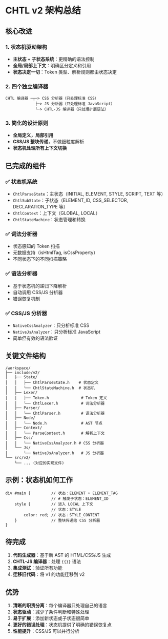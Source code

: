 # CHTL v2 架构总结

## 核心改进

### 1. 状态机驱动架构
- **主状态 + 子状态系统**：更精确的语法控制
- **全局/局部上下文**：明确区分定义和引用
- **状态决定一切**：Token 类型、解析规则都由状态决定

### 2. 四个独立编译器
```
CHTL 编译器 ─┬─> CSS 分析器（只处理标准 CSS）
             ├─> JS 分析器（只处理标准 JavaScript）
             └─> CHTL-JS 编译器（只处理扩展语法）
```

### 3. 简化的设计原则
- **全局定义，局部引用**
- **CSS/JS 整块传递**，不做细粒度解析
- **状态机处理所有上下文切换**

## 已完成的组件

### ✅ 状态机系统
- `ChtlParseState`：主状态（INITIAL, ELEMENT, STYLE, SCRIPT, TEXT 等）
- `ChtlSubState`：子状态（ELEMENT_ID, CSS_SELECTOR, DECLARATION_TYPE 等）
- `ChtlContext`：上下文（GLOBAL, LOCAL）
- `ChtlStateMachine`：状态管理和转换

### ✅ 词法分析器
- 状态感知的 Token 扫描
- 元数据支持（isHtmlTag, isCssProperty）
- 不同状态下的不同扫描策略

### ✅ 语法分析器
- 基于状态机的递归下降解析
- 自动调用 CSS/JS 分析器
- 错误恢复机制

### ✅ CSS/JS 分析器
- `NativeCssAnalyzer`：只分析标准 CSS
- `NativeJsAnalyzer`：只分析标准 JavaScript
- 简单但有效的语法验证

## 关键文件结构

```
/workspace/
├── include/v2/
│   ├── State/
│   │   ├── ChtlParseState.h    # 状态定义
│   │   └── ChtlStateMachine.h  # 状态机
│   ├── Lexer/
│   │   ├── Token.h              # Token 定义
│   │   └── ChtlLexer.h          # 词法分析器
│   ├── Parser/
│   │   └── ChtlParser.h         # 语法分析器
│   ├── Node/
│   │   └── Node.h               # AST 节点
│   ├── Context/
│   │   └── ParseContext.h       # 解析上下文
│   ├── Css/
│   │   └── NativeCssAnalyzer.h # CSS 分析器
│   └── Js/
│       └── NativeJsAnalyzer.h   # JS 分析器
└── src/v2/
    └── ... (对应的实现文件)
```

## 示例：状态机如何工作

```chtl
div #main {         // 状态：ELEMENT + ELEMENT_TAG
                    // # 触发子状态：ELEMENT_ID
    style {         // 进入 LOCAL 上下文
                    // 状态：STYLE
        color: red; // 状态：STYLE_CONTENT
    }               // 整块传递给 CSS 分析器
}
```

## 待完成

1. **代码生成器**：基于新 AST 的 HTML/CSS/JS 生成
2. **CHTL-JS 编译器**：处理 `{{}}` 语法
3. **集成测试**：验证所有功能
4. **迁移旧代码**：将 v1 的功能迁移到 v2

## 优势

1. **清晰的职责分离**：每个编译器只处理自己的语言
2. **状态驱动**：减少了条件判断和特殊处理
3. **易于扩展**：添加新状态或子状态很简单
4. **更好的错误处理**：状态机提供了明确的错误恢复点
5. **性能提升**：CSS/JS 可以并行分析